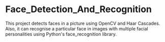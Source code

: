 # Face_Detection_And_Recognition

This project detects faces in a picture using OpenCV and Haar Cascades.
Also, it can recognise a particular face in images with multiple facial personalities using Python's face_recognition library.
